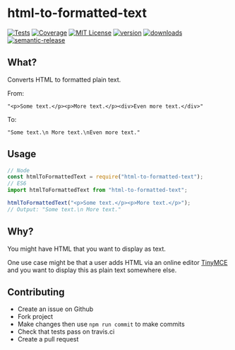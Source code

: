 # html-to-formatted-text

[![Tests](https://img.shields.io/travis/lukeaus/html-to-formatted-text/master.svg)](https://travis-ci.org/lukeaus/html-to-formatted-text)
[![Coverage](https://img.shields.io/codecov/c/github/lukeaus/html-to-formatted-text.svg)](https://codecov.io/gh/lukeaus/html-to-formatted-text)
[![MIT License](https://img.shields.io/npm/l/html-to-formatted-text.svg)](https://github.com/lukeaus/html-to-formatted-text/blob/master/LICENSE)
[![version](https://img.shields.io/npm/v/html-to-formatted-text.svg)](http://npm.im/html-to-formatted-text)
[![downloads](https://img.shields.io/npm/dm/html-to-formatted-text.svg)](http://npm-stat.com/charts.html?package=html-to-formatted-text&from=2018-07-24)
[![semantic-release](https://img.shields.io/badge/%20%20%F0%9F%93%A6%F0%9F%9A%80-semantic--release-e10079.svg)](https://github.com/semantic-release/semantic-release)

## What?

Converts HTML to formatted plain text.

From:

`"<p>Some text.</p><p>More text.</p><div>Even more text.</div>"`

To:

`"Some text.\n More text.\nEven more text."`

## Usage

```javascript
// Node
const htmlToFormattedText = require("html-to-formatted-text");
// ES6
import htmlToFormattedText from "html-to-formatted-text";

htmlToFormattedText("<p>Some text.</p><p>More text.</p>");
// Output: "Some text.\n More text."
```

## Why?

You might have HTML that you want to display as text.

One use case might be that a user adds HTML via an online editor [TinyMCE](https://www.tiny.cloud/) and you want to display this as plain text somewhere else.

## Contributing

- Create an issue on Github
- Fork project
- Make changes then use `npm run commit` to make commits
- Check that tests pass on travis.ci
- Create a pull request

